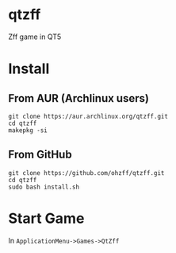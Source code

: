# qtzff

Zff game in QT5

# Install

## From AUR (Archlinux users)

```
git clone https://aur.archlinux.org/qtzff.git
cd qtzff
makepkg -si
```

## From GitHub

```
git clone https://github.com/ohzff/qtzff.git
cd qtzff
sudo bash install.sh
```

# Start Game

In `ApplicationMenu->Games->QtZff`

